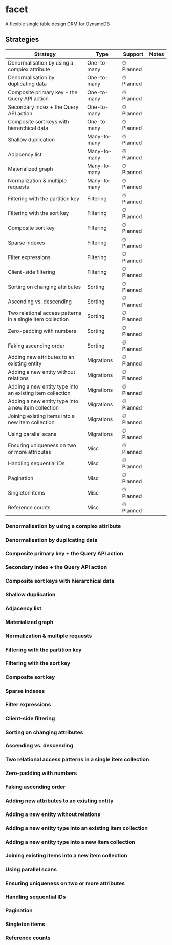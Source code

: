 # facet

A flexible single table design ORM for DynamoDB

## Strategies

| Strategy                                                   | Type         | Support    | Notes |
| ---------------------------------------------------------- | ------------ | ---------- | ----- |
| Denormalisation by using a complex attribute               | One-to-many  | ⏰ Planned |       |
| Denormalisation by duplicating data                        | One-to-many  | ⏰ Planned |       |
| Composite primary key + the Query API action               | One-to-many  | ⏰ Planned |       |
| Secondary index + the Query API action                     | One-to-many  | ⏰ Planned |       |
| Composite sort keys with hierarchical data                 | One-to-many  | ⏰ Planned |       |
| Shallow duplication                                        | Many-to-many | ⏰ Planned |       |
| Adjacency list                                             | Many-to-many | ⏰ Planned |       |
| Materialized graph                                         | Many-to-many | ⏰ Planned |       |
| Normalization & multiple requests                          | Many-to-many | ⏰ Planned |       |
| Filtering with the partition key                           | Filtering    | ⏰ Planned |       |
| Filtering with the sort key                                | Filtering    | ⏰ Planned |       |
| Composite sort key                                         | Filtering    | ⏰ Planned |       |
| Sparse indexes                                             | Filtering    | ⏰ Planned |       |
| Filter expressions                                         | Filtering    | ⏰ Planned |       |
| Client-side filtering                                      | Filtering    | ⏰ Planned |       |
| Sorting on changing attributes                             | Sorting      | ⏰ Planned |       |
| Ascending vs. descending                                   | Sorting      | ⏰ Planned |       |
| Two relational access patterns in a single item collection | Sorting      | ⏰ Planned |       |
| Zero-padding with numbers                                  | Sorting      | ⏰ Planned |       |
| Faking ascending order                                     | Sorting      | ⏰ Planned |       |
| Adding new attributes to an existing entity                | Migrations   | ⏰ Planned |       |
| Adding a new entity without relations                      | Migrations   | ⏰ Planned |       |
| Adding a new entity type into an existing item collection  | Migrations   | ⏰ Planned |       |
| Adding a new entity type into a new item collection        | Migrations   | ⏰ Planned |       |
| Joining existing items into a new item collection          | Migrations   | ⏰ Planned |       |
| Using parallel scans                                       | Migrations   | ⏰ Planned |       |
| Ensuring uniqueness on two or more attributes              | Misc         | ⏰ Planned |       |
| Handling sequential IDs                                    | Misc         | ⏰ Planned |       |
| Pagination                                                 | Misc         | ⏰ Planned |       |
| Singleton items                                            | Misc         | ⏰ Planned |       |
| Reference counts                                           | Misc         | ⏰ Planned |       |

### Denormalisation by using a complex attribute

### Denormalisation by duplicating data

### Composite primary key + the Query API action

### Secondary index + the Query API action

### Composite sort keys with hierarchical data

### Shallow duplication

### Adjacency list

### Materialized graph

### Normalization & multiple requests

### Filtering with the partition key

### Filtering with the sort key

### Composite sort key

### Sparse indexes

### Filter expressions

### Client-side filtering

### Sorting on changing attributes

### Ascending vs. descending

### Two relational access patterns in a single item collection

### Zero-padding with numbers

### Faking ascending order

### Adding new attributes to an existing entity

### Adding a new entity without relations

### Adding a new entity type into an existing item collection

### Adding a new entity type into a new item collection

### Joining existing items into a new item collection

### Using parallel scans

### Ensuring uniqueness on two or more attributes

### Handling sequential IDs

### Pagination

### Singleton items

### Reference counts
